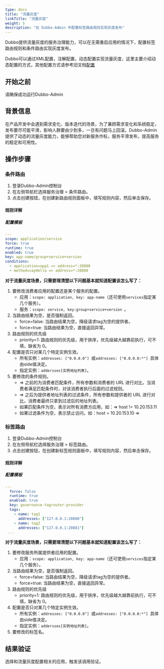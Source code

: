 ```yaml
---
type: docs
title: "流量灰度"
linkTitle: "流量灰度"
weight: 5
description: "在 Dubbo-Admin 中配置标签路由规则实现灰度发布"
---
```


Dubbo提供流量灰度的服务治理能力，可以在无需重启应用的情况下，配置标签路由规则和条件路由实现灰度发布。

Dubbo可以通过XML配置，注解配置，动态配置实现流量灰度，这里主要介绍动态配置的方式，其他配置方式请参考旧文档[配置](https://dubbo.apache.org/zh/docsv2.7/user/configuration/)

## 开始之前

请确保成功运行Dubbo-Admin

## 背景信息

在产品开发中会遇到需求变化、版本迭代的场景，为了兼顾需求变化和系统稳定，发布要尽可能平滑，影响人群要由少到多，一旦有问题马上回滚。Dubbo-Admin提供了动态的流量灰度能力，能够帮助您对新服务作标，服务平滑发布，提高服务的稳定和可用性。

## 操作步骤

### 条件路由

1. 登录Dubbo-Admin控制台
2. 在左侧导航栏选择服务治理 > 条件路由。
3. 点击创建按钮，在创建新路由规则面板中，填写规则内容，然后单击保存。


#### 规则详解

##### 配置模板

```yaml
---
scope: application/service
force: true
runtime: true
enabled: true
key: app-name/group+service+version
conditions:
  - application=app1 => address=*:20880
  - method=sayHello => address=*:20880
```

**对于流量灰度场景，只需要理清楚以下问题基本就知道配置该怎么写了：**

1. 要修改消费者应用的配置还是某个服务的配置。
   - 应用：`scope: application, key: app-name`（还可使用`services`指定某几个服务）。
   - 服务：`scope: service, key:group+service+version `。
2. 当路由结果为空，是否强制返回。
   - force=false: 当路由结果为空，降级请求tag为空的提供者。
   - force=true: 当路由结果为空，直接返回异常。
3. 路由规则的优先级
   - priority=1: 路由规则的优先级，用于排序，优先级越大越靠前执行，可不填，缺省为 0。
4. 配置是否只对某几个特定实例生效。
   - 所有实例：`addresses: ["0.0.0.0"] `或`addresses: ["0.0.0.0:*"] `具体由side值决定。
   - 指定实例：`addersses[实例地址列表]`。
5. 要修改的条件规则。
   - => 之前的为消费者匹配条件，所有参数和消费者的 URL 进行对比，当消费者满足匹配条件时，对该消费者执行后面的过滤规则。
   - => 之后为提供者地址列表的过滤条件，所有参数和提供者的 URL 进行对比，消费者最终只拿到过滤后的地址列表。
   - 如果匹配条件为空，表示对所有消费方应用，如：=> host != 10.20.153.11
   - 如果过滤条件为空，表示禁止访问，如：host = 10.20.153.10 =>

### 标签路由

1. 登录Dubbo-Admin控制台
2. 在左侧导航栏选择服务治理 > 标签路由。
3. 点击创建按钮，在创建新标签规则面板中，填写规则内容，然后单击保存。

#### 规则详解

##### 配置模板

```yaml
---
  force: false
  runtime: true
  enabled: true
  key: governance-tagrouter-provider
  tags:
    - name: tag1
      addresses: ["127.0.0.1:20880"]
    - name: tag2
      addresses: ["127.0.0.1:20881"]
 ...
```

**对于流量灰度场景，只需要理清楚以下问题基本就知道配置该怎么写了：**

1. 要修改服务所属提供者应用的配置。
   - 应用：`scope: application, key: app-name`（还可使用`services`指定某几个服务）。
2. 当路由结果为空，是否强制返回。
   - force=false: 当路由结果为空，降级请求tag为空的提供者。
   - force=true: 当路由结果为空，直接返回异常。
3. 路由规则的优先级
   - priority=1: 路由规则的优先级，用于排序，优先级越大越靠前执行，可不填，缺省为 0。
4. 配置是否只对某几个特定实例生效。
   - 所有实例：`addresses: ["0.0.0.0"] `或`addresses: ["0.0.0.0:*"] `具体由side值决定。
   - 指定实例：`addersses[实例地址列表]`。
5. 要修改的标签名。

## 结果验证
选择和流量灰度配置相关的应用，触发该调用验证。
